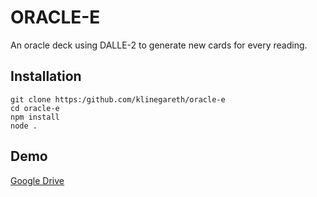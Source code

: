 # ORACLE-E

An oracle deck using DALLE-2 to generate new cards for every reading.

## Installation
```shell
git clone https:/github.com/klinegareth/oracle-e
cd oracle-e
npm install
node .
```

## Demo
[Google Drive](https://drive.google.com/file/d/1xOpasXLHQZGcdD9q7x3ywMKi1RHvtG2V/view?usp=sharing)
